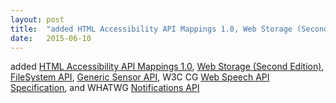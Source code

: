 ```yaml
---
layout: post
title:  "added HTML Accessibility API Mappings 1.0, Web Storage (Second Edition), FileSystem API, Generic Sensor API, W3C CG Web Speech API Specification, and WHATWG Notifications API"
date:   2015-06-10
---
```


added <a href="http://www.w3.org/TR/html-aam-1.0/">HTML Accessibility API Mappings 1.0</a>, <a href="http://www.w3.org/TR/webstorage/">Web Storage (Second Edition)</a>, <a href="http://w3c.github.io/filesystem-api/">FileSystem API</a>, <a href="http://w3c.github.io/sensors/">Generic Sensor API</a>, W3C CG <a href="https://dvcs.w3.org/hg/speech-api/raw-file/tip/speechapi.html">Web Speech API Specification</a>, and WHATWG <a href="https://notifications.spec.whatwg.org/">Notifications API</a>

